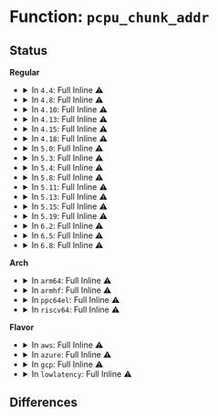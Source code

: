 # Function: <code>pcpu_chunk_addr</code>

## Status
<b>Regular</b>
<ul>
<li>
<details>
<summary>In <code>4.4</code>: Full Inline ⚠️</summary>

**Collision:** Unique Static

**Inline:** Full

**Transformation:** False

**Instances:**

```
In mm/percpu.c (ffffffff811b0b7d)
Location: mm/percpu.c:243
Inline: True
Inline callers:
  - mm/percpu.c:pcpu_populate_chunk
  - mm/percpu.c:pcpu_populate_chunk
  - mm/percpu.c:pcpu_populate_chunk
  - mm/percpu.c:pcpu_populate_chunk
  - mm/percpu.c:pcpu_alloc
  - mm/percpu.c:pcpu_balance_workfn
  - mm/percpu.c:per_cpu_ptr_to_phys
  - mm/percpu.c:per_cpu_ptr_to_phys
```
</details>
</li>
<li>
<details>
<summary>In <code>4.8</code>: Full Inline ⚠️</summary>

**Collision:** Unique Static

**Inline:** Full

**Transformation:** False

**Instances:**

```
In mm/percpu.c (ffffffff811caf45)
Location: mm/percpu.c:248
Inline: True
Inline callers:
  - mm/percpu.c:per_cpu_ptr_to_phys
  - mm/percpu.c:per_cpu_ptr_to_phys
  - mm/percpu.c:pcpu_balance_workfn
  - mm/percpu.c:pcpu_balance_workfn
  - mm/percpu.c:pcpu_alloc
  - mm/percpu.c:pcpu_populate_chunk
  - mm/percpu.c:pcpu_populate_chunk
  - mm/percpu.c:pcpu_populate_chunk
  - mm/percpu.c:pcpu_populate_chunk
```
</details>
</li>
<li>
<details>
<summary>In <code>4.10</code>: Full Inline ⚠️</summary>

**Collision:** Unique Static

**Inline:** Full

**Transformation:** False

**Instances:**

```
In mm/percpu.c (ffffffff811db075)
Location: mm/percpu.c:248
Inline: True
Inline callers:
  - mm/percpu.c:per_cpu_ptr_to_phys
  - mm/percpu.c:per_cpu_ptr_to_phys
  - mm/percpu.c:pcpu_balance_workfn
  - mm/percpu.c:pcpu_balance_workfn
  - mm/percpu.c:pcpu_alloc
  - mm/percpu.c:pcpu_populate_chunk
  - mm/percpu.c:pcpu_populate_chunk
  - mm/percpu.c:pcpu_populate_chunk
  - mm/percpu.c:pcpu_populate_chunk
```
</details>
</li>
<li>
<details>
<summary>In <code>4.13</code>: Full Inline ⚠️</summary>

**Collision:** Unique Static

**Inline:** Full

**Transformation:** False

**Instances:**

```
In mm/percpu.c (ffffffff811e4a55)
Location: mm/percpu.c:235
Inline: True
Inline callers:
  - mm/percpu.c:per_cpu_ptr_to_phys
  - mm/percpu.c:per_cpu_ptr_to_phys
  - mm/percpu.c:pcpu_balance_workfn
  - mm/percpu.c:pcpu_balance_workfn
  - mm/percpu.c:pcpu_alloc
  - mm/percpu.c:pcpu_populate_chunk
  - mm/percpu.c:pcpu_populate_chunk
  - mm/percpu.c:pcpu_populate_chunk
  - mm/percpu.c:pcpu_populate_chunk
```
</details>
</li>
<li>
<details>
<summary>In <code>4.15</code>: Full Inline ⚠️</summary>

**Collision:** Unique Static

**Inline:** Full

**Transformation:** False

**Instances:**

```
In mm/percpu.c (ffffffff811f9841)
Location: mm/percpu.c:253
Inline: True
Inline callers:
  - mm/percpu.c:pcpu_balance_workfn
  - mm/percpu.c:pcpu_balance_workfn
  - mm/percpu.c:pcpu_alloc
  - mm/percpu.c:pcpu_populate_chunk
  - mm/percpu.c:pcpu_populate_chunk
  - mm/percpu.c:pcpu_populate_chunk
  - mm/percpu.c:pcpu_populate_chunk
```
</details>
</li>
<li>
<details>
<summary>In <code>4.18</code>: Full Inline ⚠️</summary>

**Collision:** Unique Static

**Inline:** Full

**Transformation:** False

**Instances:**

```
In mm/percpu.c (ffffffff8121bb29)
Location: mm/percpu.c:254
Inline: True
Inline callers:
  - mm/percpu.c:pcpu_balance_workfn
  - mm/percpu.c:pcpu_balance_workfn
  - mm/percpu.c:pcpu_alloc
  - mm/percpu.c:pcpu_populate_chunk
  - mm/percpu.c:pcpu_populate_chunk
  - mm/percpu.c:pcpu_populate_chunk
  - mm/percpu.c:pcpu_populate_chunk
```
</details>
</li>
<li>
<details>
<summary>In <code>5.0</code>: Full Inline ⚠️</summary>

**Collision:** Unique Static

**Inline:** Full

**Transformation:** False

**Instances:**

```
In mm/percpu.c (ffffffff8122eb09)
Location: mm/percpu.c:262
Inline: True
Inline callers:
  - mm/percpu.c:pcpu_balance_workfn
  - mm/percpu.c:pcpu_balance_workfn
  - mm/percpu.c:pcpu_alloc
  - mm/percpu.c:pcpu_populate_chunk
  - mm/percpu.c:pcpu_populate_chunk
  - mm/percpu.c:pcpu_populate_chunk
  - mm/percpu.c:pcpu_populate_chunk
```
</details>
</li>
<li>
<details>
<summary>In <code>5.3</code>: Full Inline ⚠️</summary>

**Collision:** Unique Static

**Inline:** Full

**Transformation:** False

**Instances:**

```
In mm/percpu.c (ffffffff8123e216)
Location: mm/percpu.c:266
Inline: True
Inline callers:
  - mm/percpu.c:pcpu_balance_workfn
  - mm/percpu.c:pcpu_balance_workfn
  - mm/percpu.c:pcpu_alloc
  - mm/percpu.c:pcpu_populate_chunk
  - mm/percpu.c:pcpu_populate_chunk
  - mm/percpu.c:pcpu_populate_chunk
  - mm/percpu.c:pcpu_populate_chunk
```
</details>
</li>
<li>
<details>
<summary>In <code>5.4</code>: Full Inline ⚠️</summary>

**Collision:** Unique Static

**Inline:** Full

**Transformation:** False

**Instances:**

```
In mm/percpu.c (ffffffff8124c661)
Location: mm/percpu.c:266
Inline: True
Inline callers:
  - mm/percpu.c:pcpu_balance_workfn
  - mm/percpu.c:pcpu_balance_workfn
  - mm/percpu.c:pcpu_alloc
  - mm/percpu.c:pcpu_populate_chunk
  - mm/percpu.c:pcpu_populate_chunk
  - mm/percpu.c:pcpu_populate_chunk
  - mm/percpu.c:pcpu_populate_chunk
```
</details>
</li>
<li>
<details>
<summary>In <code>5.8</code>: Full Inline ⚠️</summary>

**Collision:** Unique Static

**Inline:** Full

**Transformation:** False

**Instances:**

```
In mm/percpu.c (ffffffff8127b271)
Location: mm/percpu.c:267
Inline: True
Inline callers:
  - mm/percpu.c:pcpu_alloc
  - mm/percpu.c:pcpu_map_pages
  - mm/percpu.c:pcpu_map_pages
  - mm/percpu.c:pcpu_map_pages
  - mm/percpu.c:pcpu_map_pages
  - mm/percpu.c:pcpu_unmap_pages
  - mm/percpu.c:pcpu_unmap_pages
```
</details>
</li>
<li>
<details>
<summary>In <code>5.11</code>: Full Inline ⚠️</summary>

**Collision:** Unique Static

**Inline:** Full

**Transformation:** False

**Instances:**

```
In mm/percpu.c (ffffffff81285d2a)
Location: mm/percpu.c:273
Inline: True
Inline callers:
  - mm/percpu.c:pcpu_alloc
  - mm/percpu.c:pcpu_map_pages
  - mm/percpu.c:pcpu_map_pages
  - mm/percpu.c:pcpu_map_pages
  - mm/percpu.c:pcpu_map_pages
  - mm/percpu.c:pcpu_unmap_pages
  - mm/percpu.c:pcpu_unmap_pages
```
</details>
</li>
<li>
<details>
<summary>In <code>5.13</code>: Full Inline ⚠️</summary>

**Collision:** Unique Static

**Inline:** Full

**Transformation:** False

**Instances:**

```
In mm/percpu.c (ffffffff8128af98)
Location: mm/percpu.c:274
Inline: True
Inline callers:
  - mm/percpu.c:__pcpu_balance_workfn
  - mm/percpu.c:__pcpu_balance_workfn
  - mm/percpu.c:pcpu_alloc
  - mm/percpu.c:pcpu_map_pages
  - mm/percpu.c:pcpu_map_pages
  - mm/percpu.c:pcpu_map_pages
  - mm/percpu.c:pcpu_map_pages
```
</details>
</li>
<li>
<details>
<summary>In <code>5.15</code>: Full Inline ⚠️</summary>

**Collision:** Unique Static

**Inline:** Full

**Transformation:** False

**Instances:**

```
In mm/percpu.c (ffffffff812cacf3)
Location: mm/percpu.c:279
Inline: True
Inline callers:
  - mm/percpu.c:pcpu_alloc
  - mm/percpu.c:pcpu_map_pages
  - mm/percpu.c:pcpu_map_pages
  - mm/percpu.c:pcpu_post_unmap_tlb_flush
  - mm/percpu.c:pcpu_post_unmap_tlb_flush
  - mm/percpu.c:pcpu_unmap_pages
  - mm/percpu.c:pcpu_unmap_pages
```
</details>
</li>
<li>
<details>
<summary>In <code>5.19</code>: Full Inline ⚠️</summary>

**Collision:** Unique Static

**Inline:** Full

**Transformation:** False

**Instances:**

```
In mm/percpu.c (ffffffff813285ce)
Location: mm/percpu.c:279
Inline: True
Inline callers:
  - mm/percpu.c:pcpu_alloc
  - mm/percpu.c:pcpu_map_pages
  - mm/percpu.c:pcpu_map_pages
  - mm/percpu.c:pcpu_post_unmap_tlb_flush
  - mm/percpu.c:pcpu_post_unmap_tlb_flush
  - mm/percpu.c:pcpu_unmap_pages
  - mm/percpu.c:pcpu_unmap_pages
```
</details>
</li>
<li>
<details>
<summary>In <code>6.2</code>: Full Inline ⚠️</summary>

**Collision:** Unique Static

**Inline:** Full

**Transformation:** False

**Instances:**

```
In mm/percpu.c (ffffffff8139d83e)
Location: mm/percpu.c:275
Inline: True
Inline callers:
  - mm/percpu.c:pcpu_alloc
  - mm/percpu.c:pcpu_map_pages
  - mm/percpu.c:pcpu_map_pages
  - mm/percpu.c:pcpu_post_unmap_tlb_flush
  - mm/percpu.c:pcpu_post_unmap_tlb_flush
  - mm/percpu.c:pcpu_unmap_pages
  - mm/percpu.c:pcpu_unmap_pages
```
</details>
</li>
<li>
<details>
<summary>In <code>6.5</code>: Full Inline ⚠️</summary>

**Collision:** Unique Static

**Inline:** Full

**Transformation:** False

**Instances:**

```
In mm/percpu.c (ffffffff813d098f)
Location: mm/percpu.c:275
Inline: True
Inline callers:
  - mm/percpu.c:pcpu_alloc
  - mm/percpu.c:pcpu_map_pages
  - mm/percpu.c:pcpu_map_pages
  - mm/percpu.c:pcpu_post_unmap_tlb_flush
  - mm/percpu.c:pcpu_post_unmap_tlb_flush
  - mm/percpu.c:pcpu_unmap_pages
  - mm/percpu.c:pcpu_unmap_pages
```
</details>
</li>
<li>
<details>
<summary>In <code>6.8</code>: Full Inline ⚠️</summary>

**Collision:** Unique Static

**Inline:** Full

**Transformation:** False

**Instances:**

```
In mm/percpu.c (ffffffff813fb32b)
Location: mm/percpu.c:275
Inline: True
Inline callers:
  - mm/percpu.c:pcpu_alloc
  - mm/percpu.c:pcpu_map_pages
  - mm/percpu.c:pcpu_map_pages
  - mm/percpu.c:pcpu_post_unmap_tlb_flush
  - mm/percpu.c:pcpu_post_unmap_tlb_flush
  - mm/percpu.c:pcpu_unmap_pages
  - mm/percpu.c:pcpu_unmap_pages
```
</details>
</li>
</ul>
<b>Arch</b>
<ul>
<li>
<details>
<summary>In <code>arm64</code>: Full Inline ⚠️</summary>

**Collision:** Unique Static

**Inline:** Full

**Transformation:** False

**Instances:**

```
In mm/percpu.c (ffff8000102e2cc8)
Location: mm/percpu.c:266
Inline: True
Inline callers:
  - mm/percpu.c:pcpu_balance_workfn
  - mm/percpu.c:pcpu_balance_workfn
  - mm/percpu.c:pcpu_alloc
  - mm/percpu.c:pcpu_populate_chunk
  - mm/percpu.c:pcpu_populate_chunk
  - mm/percpu.c:pcpu_populate_chunk
  - mm/percpu.c:pcpu_populate_chunk
```
</details>
</li>
<li>
<details>
<summary>In <code>armhf</code>: Full Inline ⚠️</summary>

**Collision:** Unique Static

**Inline:** Full

**Transformation:** False

**Instances:**

```
In mm/percpu.c (c0506f40)
Location: mm/percpu.c:266
Inline: True
Inline callers:
  - mm/percpu.c:pcpu_balance_workfn
  - mm/percpu.c:pcpu_balance_workfn
  - mm/percpu.c:pcpu_alloc
  - mm/percpu.c:pcpu_populate_chunk
  - mm/percpu.c:pcpu_populate_chunk
  - mm/percpu.c:pcpu_populate_chunk
  - mm/percpu.c:pcpu_populate_chunk
```
</details>
</li>
<li>
<details>
<summary>In <code>ppc64el</code>: Full Inline ⚠️</summary>

**Collision:** Unique Static

**Inline:** Full

**Transformation:** False

**Instances:**

```
In mm/percpu.c (c0000000003a3838)
Location: mm/percpu.c:266
Inline: True
Inline callers:
  - mm/percpu.c:pcpu_balance_workfn
  - mm/percpu.c:pcpu_balance_workfn
  - mm/percpu.c:pcpu_alloc
  - mm/percpu.c:pcpu_populate_chunk
  - mm/percpu.c:pcpu_populate_chunk
  - mm/percpu.c:pcpu_populate_chunk
  - mm/percpu.c:pcpu_populate_chunk
```
</details>
</li>
<li>
<details>
<summary>In <code>riscv64</code>: Full Inline ⚠️</summary>

**Collision:** Unique Static

**Inline:** Full

**Transformation:** False

**Instances:**

```
In mm/percpu.c (ffffffe0001f9dfe)
Location: mm/percpu.c:266
Inline: True
Inline callers:
  - mm/percpu.c:pcpu_balance_workfn
  - mm/percpu.c:pcpu_balance_workfn
  - mm/percpu.c:pcpu_alloc
  - mm/percpu.c:pcpu_populate_chunk
  - mm/percpu.c:pcpu_populate_chunk
```
</details>
</li>
</ul>
<b>Flavor</b>
<ul>
<li>
<details>
<summary>In <code>aws</code>: Full Inline ⚠️</summary>

**Collision:** Unique Static

**Inline:** Full

**Transformation:** False

**Instances:**

```
In mm/percpu.c (ffffffff81244cb1)
Location: mm/percpu.c:266
Inline: True
Inline callers:
  - mm/percpu.c:pcpu_balance_workfn
  - mm/percpu.c:pcpu_balance_workfn
  - mm/percpu.c:pcpu_alloc
  - mm/percpu.c:pcpu_populate_chunk
  - mm/percpu.c:pcpu_populate_chunk
  - mm/percpu.c:pcpu_populate_chunk
  - mm/percpu.c:pcpu_populate_chunk
```
</details>
</li>
<li>
<details>
<summary>In <code>azure</code>: Full Inline ⚠️</summary>

**Collision:** Unique Static

**Inline:** Full

**Transformation:** False

**Instances:**

```
In mm/percpu.c (ffffffff812379bb)
Location: mm/percpu.c:266
Inline: True
Inline callers:
  - mm/percpu.c:pcpu_balance_workfn
  - mm/percpu.c:pcpu_balance_workfn
  - mm/percpu.c:pcpu_alloc
  - mm/percpu.c:pcpu_populate_chunk
  - mm/percpu.c:pcpu_populate_chunk
  - mm/percpu.c:pcpu_populate_chunk
  - mm/percpu.c:pcpu_populate_chunk
```
</details>
</li>
<li>
<details>
<summary>In <code>gcp</code>: Full Inline ⚠️</summary>

**Collision:** Unique Static

**Inline:** Full

**Transformation:** False

**Instances:**

```
In mm/percpu.c (ffffffff81242a51)
Location: mm/percpu.c:266
Inline: True
Inline callers:
  - mm/percpu.c:pcpu_balance_workfn
  - mm/percpu.c:pcpu_balance_workfn
  - mm/percpu.c:pcpu_alloc
  - mm/percpu.c:pcpu_populate_chunk
  - mm/percpu.c:pcpu_populate_chunk
  - mm/percpu.c:pcpu_populate_chunk
  - mm/percpu.c:pcpu_populate_chunk
```
</details>
</li>
<li>
<details>
<summary>In <code>lowlatency</code>: Full Inline ⚠️</summary>

**Collision:** Unique Static

**Inline:** Full

**Transformation:** False

**Instances:**

```
In mm/percpu.c (ffffffff81251f38)
Location: mm/percpu.c:266
Inline: True
Inline callers:
  - mm/percpu.c:pcpu_balance_workfn
  - mm/percpu.c:pcpu_balance_workfn
  - mm/percpu.c:pcpu_alloc
  - mm/percpu.c:pcpu_populate_chunk
  - mm/percpu.c:pcpu_populate_chunk
  - mm/percpu.c:pcpu_populate_chunk
  - mm/percpu.c:pcpu_populate_chunk
```
</details>
</li>
</ul>

## Differences

